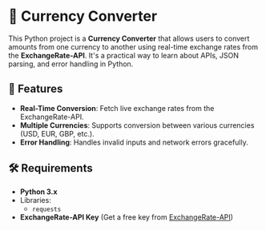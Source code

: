 # 💱 Currency Converter

This Python project is a **Currency Converter** that allows users to convert amounts from one currency to another using real-time exchange rates from the **ExchangeRate-API**. It's a practical way to learn about APIs, JSON parsing, and error handling in Python.

## 🚀 Features

- **Real-Time Conversion**: Fetch live exchange rates from the ExchangeRate-API.
- **Multiple Currencies**: Supports conversion between various currencies (USD, EUR, GBP, etc.).
- **Error Handling**: Handles invalid inputs and network errors gracefully.

## 🛠 Requirements

- **Python 3.x**
- Libraries:
  - `requests`
- **ExchangeRate-API Key** (Get a free key from [ExchangeRate-API](https://www.exchangerate-api.com/))
